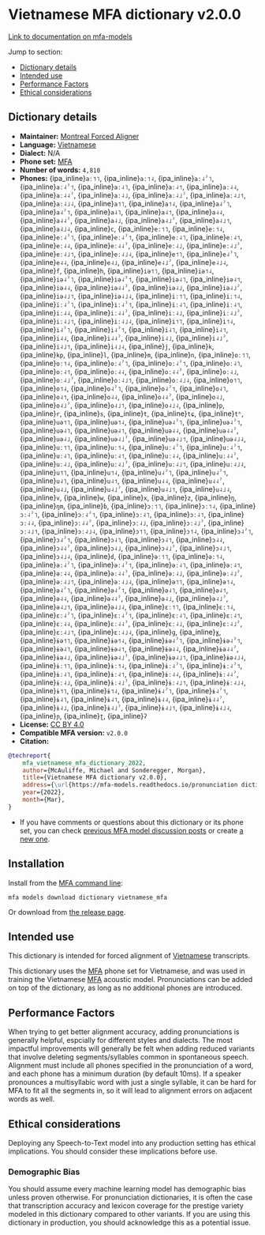 
# Vietnamese MFA dictionary v2.0.0

[Link to documentation on mfa-models](https://mfa-models.readthedocs.io/en/main/dictionary/vietnamese_mfa.html)

Jump to section:

- [Dictionary details](#dictionary-details)
- [Intended use](#intended-use)
- [Performance Factors](#performance-factors)
- [Ethical considerations](#ethical-considerations)

## Dictionary details

- **Maintainer:** [Montreal Forced Aligner](https://montreal-forced-aligner.readthedocs.io/)
- **Language:** [Vietnamese](https://en.wikipedia.org/wiki/Vietnamese_language)
- **Dialect:** N/A
- **Phone set:** [MFA](https://mfa-models.readthedocs.io/en/refactor/mfa_phone_set.html#vietnamese)
- **Number of words:** `4,810`
- **Phones:** {ipa_inline}`aː˦˥`, {ipa_inline}`aː˦˨`, {ipa_inline}`aː˨ˀ˥`, {ipa_inline}`aː˨ˀ˦`, {ipa_inline}`aː˨˥`, {ipa_inline}`aː˨˦`, {ipa_inline}`aː˨˨`, {ipa_inline}`aː˨˨ˀ`, {ipa_inline}`aː˨˩`, {ipa_inline}`aː˨˩ˀ`, {ipa_inline}`aː˨˩˦`, {ipa_inline}`aː˨˩˨`, {ipa_inline}`a˦˥`, {ipa_inline}`a˦˨`, {ipa_inline}`a˨ˀ˥`, {ipa_inline}`a˨ˀ˦`, {ipa_inline}`a˨˥`, {ipa_inline}`a˨˦`, {ipa_inline}`a˨˨`, {ipa_inline}`a˨˨ˀ`, {ipa_inline}`a˨˩`, {ipa_inline}`a˨˩ˀ`, {ipa_inline}`a˨˩˦`, {ipa_inline}`a˨˩˨`, {ipa_inline}`c`, {ipa_inline}`eː˦˥`, {ipa_inline}`eː˦˨`, {ipa_inline}`eː˨ˀ˥`, {ipa_inline}`eː˨ˀ˦`, {ipa_inline}`eː˨˥`, {ipa_inline}`eː˨˦`, {ipa_inline}`eː˨˨`, {ipa_inline}`eː˨˨ˀ`, {ipa_inline}`eː˨˩`, {ipa_inline}`eː˨˩ˀ`, {ipa_inline}`eː˨˩˦`, {ipa_inline}`eː˨˩˨`, {ipa_inline}`e˦˥`, {ipa_inline}`e˨ˀ˥`, {ipa_inline}`e˨˨`, {ipa_inline}`e˨˩`, {ipa_inline}`e˨˩ˀ`, {ipa_inline}`e˨˩˨`, {ipa_inline}`f`, {ipa_inline}`h`, {ipa_inline}`iə˦˥`, {ipa_inline}`iə˦˨`, {ipa_inline}`iə˨ˀ˥`, {ipa_inline}`iə˨ˀ˦`, {ipa_inline}`iə˨˥`, {ipa_inline}`iə˨˦`, {ipa_inline}`iə˨˨`, {ipa_inline}`iə˨˨ˀ`, {ipa_inline}`iə˨˩`, {ipa_inline}`iə˨˩ˀ`, {ipa_inline}`iə˨˩˦`, {ipa_inline}`iə˨˩˨`, {ipa_inline}`iː˦˥`, {ipa_inline}`iː˦˨`, {ipa_inline}`iː˨ˀ˥`, {ipa_inline}`iː˨ˀ˦`, {ipa_inline}`iː˨˥`, {ipa_inline}`iː˨˦`, {ipa_inline}`iː˨˨`, {ipa_inline}`iː˨˨ˀ`, {ipa_inline}`iː˨˩`, {ipa_inline}`iː˨˩ˀ`, {ipa_inline}`iː˨˩˦`, {ipa_inline}`iː˨˩˨`, {ipa_inline}`i˦˥`, {ipa_inline}`i˦˨`, {ipa_inline}`i˨ˀ˥`, {ipa_inline}`i˨ˀ˦`, {ipa_inline}`i˨˥`, {ipa_inline}`i˨˦`, {ipa_inline}`i˨˨`, {ipa_inline}`i˨˨ˀ`, {ipa_inline}`i˨˩`, {ipa_inline}`i˨˩ˀ`, {ipa_inline}`i˨˩˦`, {ipa_inline}`i˨˩˨`, {ipa_inline}`j`, {ipa_inline}`k`, {ipa_inline}`kp`, {ipa_inline}`l`, {ipa_inline}`m`, {ipa_inline}`n`, {ipa_inline}`oː˦˥`, {ipa_inline}`oː˦˨`, {ipa_inline}`oː˨ˀ˥`, {ipa_inline}`oː˨ˀ˦`, {ipa_inline}`oː˨˥`, {ipa_inline}`oː˨˦`, {ipa_inline}`oː˨˨`, {ipa_inline}`oː˨˨ˀ`, {ipa_inline}`oː˨˩`, {ipa_inline}`oː˨˩ˀ`, {ipa_inline}`oː˨˩˦`, {ipa_inline}`oː˨˩˨`, {ipa_inline}`o˦˥`, {ipa_inline}`o˦˨`, {ipa_inline}`o˨ˀ˥`, {ipa_inline}`o˨ˀ˦`, {ipa_inline}`o˨˥`, {ipa_inline}`o˨˦`, {ipa_inline}`o˨˨`, {ipa_inline}`o˨˨ˀ`, {ipa_inline}`o˨˩`, {ipa_inline}`o˨˩ˀ`, {ipa_inline}`o˨˩˦`, {ipa_inline}`o˨˩˨`, {ipa_inline}`p`, {ipa_inline}`r`, {ipa_inline}`s`, {ipa_inline}`t`, {ipa_inline}`tɕ`, {ipa_inline}`tʰ`, {ipa_inline}`uə˦˥`, {ipa_inline}`uə˦˨`, {ipa_inline}`uə˨ˀ˥`, {ipa_inline}`uə˨ˀ˦`, {ipa_inline}`uə˨˥`, {ipa_inline}`uə˨˦`, {ipa_inline}`uə˨˨`, {ipa_inline}`uə˨˨ˀ`, {ipa_inline}`uə˨˩`, {ipa_inline}`uə˨˩ˀ`, {ipa_inline}`uə˨˩˦`, {ipa_inline}`uə˨˩˨`, {ipa_inline}`uː˦˥`, {ipa_inline}`uː˦˨`, {ipa_inline}`uː˨ˀ˥`, {ipa_inline}`uː˨ˀ˦`, {ipa_inline}`uː˨˥`, {ipa_inline}`uː˨˦`, {ipa_inline}`uː˨˨`, {ipa_inline}`uː˨˨ˀ`, {ipa_inline}`uː˨˩`, {ipa_inline}`uː˨˩ˀ`, {ipa_inline}`uː˨˩˦`, {ipa_inline}`uː˨˩˨`, {ipa_inline}`u˦˥`, {ipa_inline}`u˦˨`, {ipa_inline}`u˨ˀ˥`, {ipa_inline}`u˨ˀ˦`, {ipa_inline}`u˨˥`, {ipa_inline}`u˨˦`, {ipa_inline}`u˨˨`, {ipa_inline}`u˨˨ˀ`, {ipa_inline}`u˨˩`, {ipa_inline}`u˨˩ˀ`, {ipa_inline}`u˨˩˦`, {ipa_inline}`u˨˩˨`, {ipa_inline}`v`, {ipa_inline}`w`, {ipa_inline}`x`, {ipa_inline}`z`, {ipa_inline}`ŋ`, {ipa_inline}`ŋm`, {ipa_inline}`ɓ`, {ipa_inline}`ɔː˦˥`, {ipa_inline}`ɔː˦˨`, {ipa_inline}`ɔː˨ˀ˥`, {ipa_inline}`ɔː˨ˀ˦`, {ipa_inline}`ɔː˨˥`, {ipa_inline}`ɔː˨˦`, {ipa_inline}`ɔː˨˨`, {ipa_inline}`ɔː˨˨ˀ`, {ipa_inline}`ɔː˨˩`, {ipa_inline}`ɔː˨˩ˀ`, {ipa_inline}`ɔː˨˩˦`, {ipa_inline}`ɔː˨˩˨`, {ipa_inline}`ɔ˦˥`, {ipa_inline}`ɔ˦˨`, {ipa_inline}`ɔ˨ˀ˥`, {ipa_inline}`ɔ˨ˀ˦`, {ipa_inline}`ɔ˨˥`, {ipa_inline}`ɔ˨˦`, {ipa_inline}`ɔ˨˨`, {ipa_inline}`ɔ˨˨ˀ`, {ipa_inline}`ɔ˨˩`, {ipa_inline}`ɔ˨˩ˀ`, {ipa_inline}`ɔ˨˩˦`, {ipa_inline}`ɔ˨˩˨`, {ipa_inline}`ɗ`, {ipa_inline}`əː˦˥`, {ipa_inline}`əː˦˨`, {ipa_inline}`əː˨ˀ˥`, {ipa_inline}`əː˨ˀ˦`, {ipa_inline}`əː˨˥`, {ipa_inline}`əː˨˦`, {ipa_inline}`əː˨˨`, {ipa_inline}`əː˨˨ˀ`, {ipa_inline}`əː˨˩`, {ipa_inline}`əː˨˩ˀ`, {ipa_inline}`əː˨˩˦`, {ipa_inline}`əː˨˩˨`, {ipa_inline}`ə˦˥`, {ipa_inline}`ə˦˨`, {ipa_inline}`ə˨ˀ˥`, {ipa_inline}`ə˨ˀ˦`, {ipa_inline}`ə˨˥`, {ipa_inline}`ə˨˦`, {ipa_inline}`ə˨˨`, {ipa_inline}`ə˨˨ˀ`, {ipa_inline}`ə˨˩`, {ipa_inline}`ə˨˩ˀ`, {ipa_inline}`ə˨˩˦`, {ipa_inline}`ə˨˩˨`, {ipa_inline}`ɛː˦˥`, {ipa_inline}`ɛː˦˨`, {ipa_inline}`ɛː˨ˀ˥`, {ipa_inline}`ɛː˨ˀ˦`, {ipa_inline}`ɛː˨˥`, {ipa_inline}`ɛː˨˦`, {ipa_inline}`ɛː˨˨`, {ipa_inline}`ɛː˨˨ˀ`, {ipa_inline}`ɛː˨˩`, {ipa_inline}`ɛː˨˩ˀ`, {ipa_inline}`ɛː˨˩˦`, {ipa_inline}`ɛː˨˩˨`, {ipa_inline}`ɡ`, {ipa_inline}`ɣ`, {ipa_inline}`ɨə˦˥`, {ipa_inline}`ɨə˦˨`, {ipa_inline}`ɨə˨ˀ˥`, {ipa_inline}`ɨə˨ˀ˦`, {ipa_inline}`ɨə˨˥`, {ipa_inline}`ɨə˨˦`, {ipa_inline}`ɨə˨˨`, {ipa_inline}`ɨə˨˨ˀ`, {ipa_inline}`ɨə˨˩`, {ipa_inline}`ɨə˨˩ˀ`, {ipa_inline}`ɨə˨˩˦`, {ipa_inline}`ɨə˨˩˨`, {ipa_inline}`ɨː˦˥`, {ipa_inline}`ɨː˦˨`, {ipa_inline}`ɨː˨ˀ˥`, {ipa_inline}`ɨː˨ˀ˦`, {ipa_inline}`ɨː˨˥`, {ipa_inline}`ɨː˨˦`, {ipa_inline}`ɨː˨˨`, {ipa_inline}`ɨː˨˨ˀ`, {ipa_inline}`ɨː˨˩`, {ipa_inline}`ɨː˨˩ˀ`, {ipa_inline}`ɨː˨˩˦`, {ipa_inline}`ɨː˨˩˨`, {ipa_inline}`ɨ˦˥`, {ipa_inline}`ɨ˦˨`, {ipa_inline}`ɨ˨ˀ˥`, {ipa_inline}`ɨ˨ˀ˦`, {ipa_inline}`ɨ˨˥`, {ipa_inline}`ɨ˨˦`, {ipa_inline}`ɨ˨˨`, {ipa_inline}`ɨ˨˨ˀ`, {ipa_inline}`ɨ˨˩`, {ipa_inline}`ɨ˨˩ˀ`, {ipa_inline}`ɨ˨˩˦`, {ipa_inline}`ɨ˨˩˨`, {ipa_inline}`ɲ`, {ipa_inline}`ʈ`, {ipa_inline}`ʔ`
- **License:** [CC BY 4.0](https://github.com/MontrealCorpusTools/mfa-models/tree/main/dictionary/vietnamese/MFA/v2.0.0/LICENSE)
- **Compatible MFA version:** `v2.0.0`
- **Citation:**

```bibtex
@techreport{
	mfa_vietnamese_mfa_dictionary_2022,
	author={McAuliffe, Michael and Sonderegger, Morgan},
	title={Vietnamese MFA dictionary v2.0.0},
	address={\url{https://mfa-models.readthedocs.io/pronunciation dictionary/Vietnamese/Vietnamese MFA dictionary v2_0_0.html}},
	year={2022},
	month={Mar},
}
```

- If you have comments or questions about this dictionary or its phone set, you can check [previous MFA model discussion posts](https://github.com/MontrealCorpusTools/mfa-models/discussions?discussions_q=Vietnamese+MFA+dictionary+v2.0.0) or create [a new one](https://github.com/MontrealCorpusTools/mfa-models/discussions/new).

## Installation

Install from the [MFA command line](https://montreal-forced-aligner.readthedocs.io/en/latest/user_guide/models/index.html):

```
mfa models download dictionary vietnamese_mfa
```

Or download from [the release page](https://github.com/MontrealCorpusTools/mfa-models/releases/tag/dictionary-vietnamese_mfa-v2.0.0).

## Intended use

This dictionary is intended for forced alignment of [Vietnamese](https://en.wikipedia.org/wiki/Vietnamese_language) transcripts.

This dictionary uses the [MFA](https://mfa-models.readthedocs.io/en/refactor/mfa_phone_set.html#vietnamese) phone set for Vietnamese, and was used in training the Vietnamese [MFA](https://mfa-models.readthedocs.io/en/refactor/mfa_phone_set.html#vietnamese) acoustic model.
Pronunciations can be added on top of the dictionary, as long as no additional phones are introduced.

## Performance Factors

When trying to get better alignment accuracy, adding pronunciations is generally helpful, espcially for different styles and dialects.
The most impactful improvements will generally be felt when adding reduced variants that
involve deleting segments/syllables common in spontaneous speech.  Alignment must include all phones specified in the pronunciation of a word, and each phone has
a minimum duration (by default 10ms). If a speaker pronounces a multisyllabic word with just a single syllable, it can be hard for MFA to fit all the segments in,
so it will lead to alignment errors on adjacent words as well.

## Ethical considerations

Deploying any Speech-to-Text model into any production setting has ethical implications. You should consider these implications before use.

### Demographic Bias

You should assume every machine learning model has demographic bias unless proven otherwise.
For pronunciation dictionaries, it is often the case that transcription accuracy and lexicon coverage for the prestige variety modeled in this dictionary compared to other variants.
If you are using this dictionary in production, you should acknowledge this as a potential issue.
